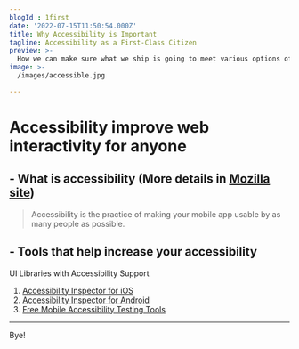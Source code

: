 ```yaml
---
blogId : 1first
date: '2022-07-15T11:50:54.000Z'
title: Why Accessibility is Important
tagline: Accessibility as a First-Class Citizen
preview: >-
  How we can make sure what we ship is going to meet various options of accessibility? 
image: >-
  /images/accessible.jpg

---
```


# Accessibility improve web interactivity for anyone

## - What is accessibility (More details in [Mozilla site](https://developer.mozilla.org/en-US/docs/Learn/Accessibility/What_is_accessibility))

> Accessibility is the practice of making your mobile app usable by as many people as possible.


## - Tools that help increase your accessibility

UI Libraries with Accessibility Support
1. [Accessibility Inspector for iOS](https://developer.apple.com/library/archive/documentation/Accessibility/Conceptual/AccessibilityMacOSX/OSXAXTestingApps.html)
2. [Accessibility Inspector for Android](https://support.google.com/accessibility/android/answer/6376570?hl=en-GB)
3. [Free Mobile Accessibility Testing Tools](https://www.digitala11y.com/free-mobile-accessibility-testing-tools/)


---

Bye!
